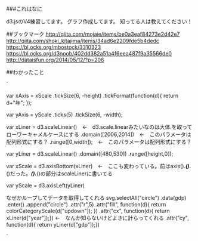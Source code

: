 

###これはなに

d3.jsのV4練習してます。
グラフ作成してます。
知ってる人は教えてください！


##ブックマーク
<http://qiita.com/mojaie/items/be0a3eaf84273e2d42e7>
<http://qiita.com/shoki_kitajima/items/34ad6e2209fde5b4dedc>
<https://bl.ocks.org/mbostock/3310323>
<https://bl.ocks.org/d3noob/402dd382a51a4f6eea487f9a35566de0>
<http://dataisfun.org/2014/05/12/?p=206>


##わかったこと

`

var xAxis = xScale
                .tickSize(6, -height)
                .tickFormat(function(d){ return d+"年"; });
 
var yAxis = yScale
                .ticks(5)
                .tickSize(6, -width);

var xLiner = d3.scaleLinear()　←　d3.scale.linearみたいなのは大体.を取ってローワーキャメルケースにする
                .domain([2006,2014])　←　このパラメータは配列形式にする？
                .range([0,width]);　←　このパラメータは配列形式にする？

var yLiner = d3.scaleLinear()
                .domain([480,530])
                .range([height,0]);

var xScale = d3.axisBottom(xLiner)　←　ここも変わっている。前はaxis().***().***()だった。***().***()の部分はscaleLinerに書いてる
        
var yScale = d3.axisLeft(yLiner)



なぜかループしてデータを取得してくれる
svg.selectAll("circle")
                .data(gdp)
                .enter()
                .append("circle")
                .attr("r",5)
                .attr("fill", function(d){ return colorCategoryScale(d["updown"]); })
                .attr("cx", function(d){ return xLiner(d["year"]);}) ←　なんか知らないけどよきに計らってくれる
                .attr("cy", function(d){ return yLiner(d["gdp"]);})

`